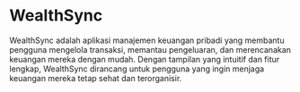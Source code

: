 # WealthSync
WealthSync adalah aplikasi manajemen keuangan pribadi yang membantu pengguna mengelola transaksi, memantau pengeluaran, dan merencanakan keuangan mereka dengan mudah. Dengan tampilan yang intuitif dan fitur lengkap, WealthSync dirancang untuk pengguna yang ingin menjaga keuangan mereka tetap sehat dan terorganisir.
